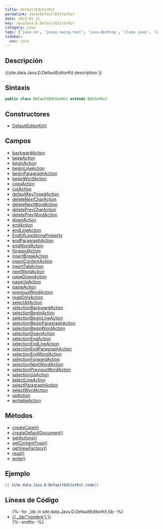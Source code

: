 ```yaml
---
title: DefaultEditorKit
permalink: Java/DefaultEditorKit
date: 2021-01-11
key: JavaJava.D.DefaultEditorKit
category: java
tags: ['java se', 'javax.swing.text', 'java.desktop', 'clase java', 'Java 1.0']
sidebar: 
  nav: java
---
```


## Descripción
{{site.data.Java.D.DefaultEditorKit.description }}

## Sintaxis
~~~java
public class DefaultEditorKit extends EditorKit
~~~

## Constructores
* [DefaultEditorKit()](/Java/DefaultEditorKit/DefaultEditorKit/)

## Campos
* [backwardAction](/Java/DefaultEditorKit/backwardAction)
* [beepAction](/Java/DefaultEditorKit/beepAction)
* [beginAction](/Java/DefaultEditorKit/beginAction)
* [beginLineAction](/Java/DefaultEditorKit/beginLineAction)
* [beginParagraphAction](/Java/DefaultEditorKit/beginParagraphAction)
* [beginWordAction](/Java/DefaultEditorKit/beginWordAction)
* [copyAction](/Java/DefaultEditorKit/copyAction)
* [cutAction](/Java/DefaultEditorKit/cutAction)
* [defaultKeyTypedAction](/Java/DefaultEditorKit/defaultKeyTypedAction)
* [deleteNextCharAction](/Java/DefaultEditorKit/deleteNextCharAction)
* [deleteNextWordAction](/Java/DefaultEditorKit/deleteNextWordAction)
* [deletePrevCharAction](/Java/DefaultEditorKit/deletePrevCharAction)
* [deletePrevWordAction](/Java/DefaultEditorKit/deletePrevWordAction)
* [downAction](/Java/DefaultEditorKit/downAction)
* [endAction](/Java/DefaultEditorKit/endAction)
* [endLineAction](/Java/DefaultEditorKit/endLineAction)
* [EndOfLineStringProperty](/Java/DefaultEditorKit/EndOfLineStringProperty)
* [endParagraphAction](/Java/DefaultEditorKit/endParagraphAction)
* [endWordAction](/Java/DefaultEditorKit/endWordAction)
* [forwardAction](/Java/DefaultEditorKit/forwardAction)
* [insertBreakAction](/Java/DefaultEditorKit/insertBreakAction)
* [insertContentAction](/Java/DefaultEditorKit/insertContentAction)
* [insertTabAction](/Java/DefaultEditorKit/insertTabAction)
* [nextWordAction](/Java/DefaultEditorKit/nextWordAction)
* [pageDownAction](/Java/DefaultEditorKit/pageDownAction)
* [pageUpAction](/Java/DefaultEditorKit/pageUpAction)
* [pasteAction](/Java/DefaultEditorKit/pasteAction)
* [previousWordAction](/Java/DefaultEditorKit/previousWordAction)
* [readOnlyAction](/Java/DefaultEditorKit/readOnlyAction)
* [selectAllAction](/Java/DefaultEditorKit/selectAllAction)
* [selectionBackwardAction](/Java/DefaultEditorKit/selectionBackwardAction)
* [selectionBeginAction](/Java/DefaultEditorKit/selectionBeginAction)
* [selectionBeginLineAction](/Java/DefaultEditorKit/selectionBeginLineAction)
* [selectionBeginParagraphAction](/Java/DefaultEditorKit/selectionBeginParagraphAction)
* [selectionBeginWordAction](/Java/DefaultEditorKit/selectionBeginWordAction)
* [selectionDownAction](/Java/DefaultEditorKit/selectionDownAction)
* [selectionEndAction](/Java/DefaultEditorKit/selectionEndAction)
* [selectionEndLineAction](/Java/DefaultEditorKit/selectionEndLineAction)
* [selectionEndParagraphAction](/Java/DefaultEditorKit/selectionEndParagraphAction)
* [selectionEndWordAction](/Java/DefaultEditorKit/selectionEndWordAction)
* [selectionForwardAction](/Java/DefaultEditorKit/selectionForwardAction)
* [selectionNextWordAction](/Java/DefaultEditorKit/selectionNextWordAction)
* [selectionPreviousWordAction](/Java/DefaultEditorKit/selectionPreviousWordAction)
* [selectionUpAction](/Java/DefaultEditorKit/selectionUpAction)
* [selectLineAction](/Java/DefaultEditorKit/selectLineAction)
* [selectParagraphAction](/Java/DefaultEditorKit/selectParagraphAction)
* [selectWordAction](/Java/DefaultEditorKit/selectWordAction)
* [upAction](/Java/DefaultEditorKit/upAction)
* [writableAction](/Java/DefaultEditorKit/writableAction)

## Métodos
* [createCaret()](/Java/DefaultEditorKit/createCaret)
* [createDefaultDocument()](/Java/DefaultEditorKit/createDefaultDocument)
* [getActions()](/Java/DefaultEditorKit/getActions)
* [getContentType()](/Java/DefaultEditorKit/getContentType)
* [getViewFactory()](/Java/DefaultEditorKit/getViewFactory)
* [read()](/Java/DefaultEditorKit/read)
* [write()](/Java/DefaultEditorKit/write)

## Ejemplo
~~~java
{{ site.data.Java.D.DefaultEditorKit.code}}
~~~

## Líneas de Código
<ul>
{%- for _ldc in site.data.Java.D.DefaultEditorKit.ldc -%}
   <li>
       <a href="{{_ldc['url'] }}">{{ _ldc['nombre'] }}</a>
   </li>
{%- endfor -%}
</ul>
